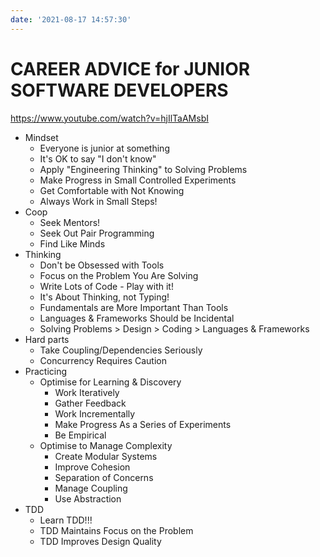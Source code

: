 ```yaml
---
date: '2021-08-17 14:57:30'
---
```


# CAREER ADVICE for JUNIOR SOFTWARE DEVELOPERS

<https://www.youtube.com/watch?v=hjIlTaAMsbI>

- Mindset
  - Everyone is junior at something
  - It's OK to say "I don't know"
  - Apply "Engineering Thinking" to Solving Problems
  - Make Progress in Small Controlled Experiments
  - Get Comfortable with Not Knowing
  - Always Work in Small Steps!
- Coop
  - Seek Mentors!
  - Seek Out Pair Programming
  - Find Like Minds
- Thinking
  - Don't be Obsessed with Tools
  - Focus on the Problem You Are Solving
  - Write Lots of Code - Play with it!
  - It's About Thinking, not Typing!
  - Fundamentals are More Important Than Tools
  - Languages & Frameworks Should be Incidental
  - Solving Problems > Design > Coding > Languages & Frameworks
- Hard parts
  - Take Coupling/Dependencies Seriously
  - Concurrency Requires Caution
- Practicing
  - Optimise for Learning & Discovery
    - Work Iteratively
    - Gather Feedback
    - Work Incrementally
    - Make Progress As a Series of Experiments
    - Be Empirical
  - Optimise to Manage Complexity
    - Create Modular Systems
    - Improve Cohesion
    - Separation of Concerns
    - Manage Coupling
    - Use Abstraction
- TDD
  - Learn TDD!!!
  - TDD Maintains Focus on the Problem
  - TDD Improves Design Quality
